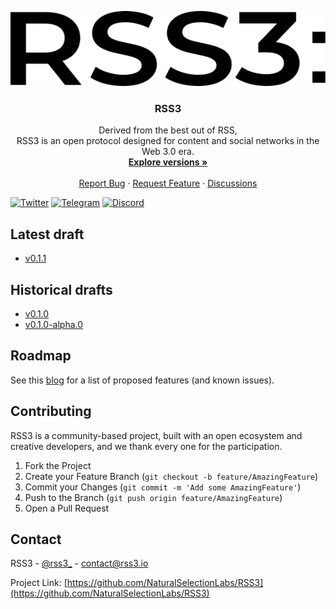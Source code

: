 <p align="center">
  <a href="https://github.com/NaturalSelectionLabs/RSS3">
    <img src="images/Logo.svg" alt="Logo" width="900" height="120">
  </a>

  <h3 align="center">RSS3</h3>

  <p align="center">
    Derived from the best out of RSS,<br>
RSS3 is an open protocol designed for content and social networks in the Web 3.0 era.
    <br />
    <a href="https://github.com/NaturalSelectionLabs/RSS3/tree/main/versions"><strong>Explore versions »</strong></a>
    <br />
    <br />
    <a href="https://github.com/NaturalSelectionLabs/RSS3/issues">Report Bug</a>
    ·
    <a href="https://github.com/NaturalSelectionLabs/RSS3/issues">Request Feature</a>
    ·
    <a href="https://github.com/NaturalSelectionLabs/RSS3/discussions">Discussions</a>
    
  </p>
</p>

[![Twitter][twitter-shield]][twitter-url]
[![Telegram][telegram-shield]][telegram-url]
[![Discord][discord-shield]][discord-url]

## Latest draft

- [v0.1.1](https://github.com/NaturalSelectionLabs/RSS3/blob/master/versions/v0.1.1.md)

## Historical drafts

- [v0.1.0](https://github.com/NaturalSelectionLabs/RSS3/blob/master/versions/v0.1.0.md)
- [v0.1.0-alpha.0](https://github.com/NaturalSelectionLabs/RSS3/blob/master/versions/v0.1.0-alpha.0.md)

## Roadmap

See this [blog](https://blog.rss3.io/stage-one-roadmap) for a list of proposed features (and known issues).

## Contributing

RSS3 is a community-based project, built with an open ecosystem and creative developers, and we thank every one for the participation.

1. Fork the Project
2. Create your Feature Branch (`git checkout -b feature/AmazingFeature`)
3. Commit your Changes (`git commit -m 'Add some AmazingFeature'`)
4. Push to the Branch (`git push origin feature/AmazingFeature`)
5. Open a Pull Request

## Contact

RSS3 - [@rss3_](https://twitter.com/rss3_) - contact@rss3.io

Project Link: [https://github.com/NaturalSelectionLabs/RSS3](https://github.com/NaturalSelectionLabs/RSS3)




[twitter-shield]: https://img.shields.io/twitter/follow/RSS3_?style=flat-square&logo=twitter
[twitter-url]: https://twitter.com/rss3_
[telegram-shield]: https://img.shields.io/badge/Telegram-Channel-blue?style=flat-square&logo=telegram
[telegram-url]: https://t.me/joinchat/jhhncmdayvNlMDgx
[discord-shield]: https://img.shields.io/badge/Discord-Server-blueviolet?style=flat-square&logo=discord
[discord-url]: https://bit.ly/3aSYvPA

